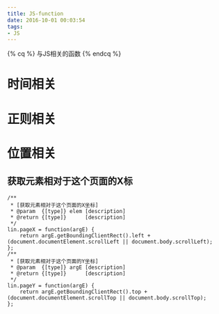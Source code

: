 ```yaml
---
title: JS-function
date: 2016-10-01 00:03:54
tags: 
- JS
---
```

{% cq %} 与JS相关的函数 {% endcq %}
<!--more-->
# 时间相关
# 正则相关
# 位置相关
## 获取元素相对于这个页面的X标
```
/**
 * [获取元素相对于这个页面的X坐标]
 * @param  {[type]} elem [description]
 * @return {[type]}      [description]
 */
lin.pageX = function(argE) {
    return argE.getBoundingClientRect().left + (document.documentElement.scrollLeft || document.body.scrollLeft);
};
/**
 * [获取元素相对于这个页面的Y坐标]
 * @param  {[type]} argE [description]
 * @return {[type]}      [description]
 */
lin.pageY = function(argE) {
    return argE.getBoundingClientRect().top + (document.documentElement.scrollTop || document.body.scrollTop);
};
```



